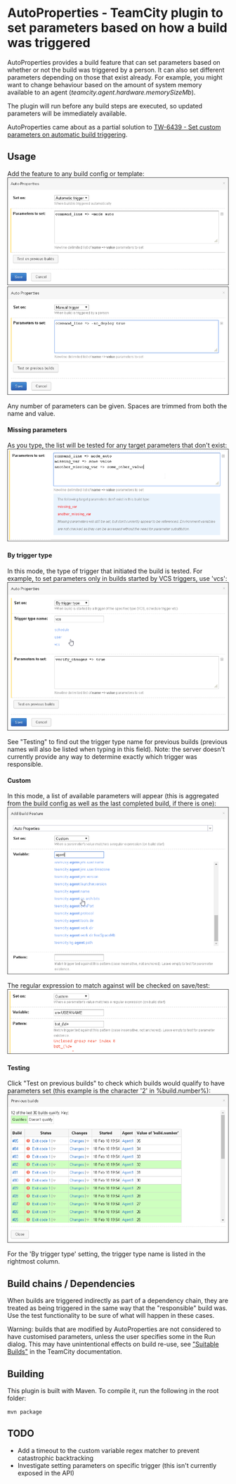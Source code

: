 # AutoProperties - TeamCity plugin to set parameters based on how a build was triggered
AutoProperties provides a build feature that can set parameters based on whether or not the build was triggered by a person. It can also set different parameters depending on those that exist already. For example, you might want to change behaviour based on the amount of system memory available to an agent (*teamcity.agent.hardware.memorySizeMb*).

The plugin will run before any build steps are executed, so updated parameters will be immediately available.

AutoProperties came about as a partial solution to [TW-6439 - Set custom parameters on automatic build triggering](https://youtrack.jetbrains.com/issue/TW-6439).

## Usage
Add the feature to any build config or template:
![auto](/images/auto.png)
![manual](/images/manual.png)

Any number of parameters can be given. Spaces are trimmed from both the name and value.

#### Missing parameters
As you type, the list will be tested for any target parameters that don't exist:
![missing_vars](/images/missing_vars.png)

#### By trigger type
In this mode, the type of trigger that initiated the build is tested. For example, to set parameters only in builds started by VCS triggers, use 'vcs':
![by_trigger_type](/images/by_trigger_type.png)

See "Testing" to find out the trigger type name for previous builds (previous names will also be listed when typing in this field).
Note: the server doesn't currently provide any way to determine exactly which trigger was responsible.

#### Custom
In this mode, a list of available parameters will appear (this is aggregated from the build config as well as the last completed build, if there is one):
![custom_params](/images/custom_params.png)

The regular expression to match against will be checked on save/test:
![custom_pattern_error](/images/custom_pattern_error.png)

#### Testing
Click "Test on previous builds" to check which builds would qualify to have parameters set (this example is the character '2' in %build.number%):
![test_previous](/images/test_previous.png)

For the 'By trigger type' setting, the trigger type name is listed in the rightmost column.

## Build chains / Dependencies
When builds are triggered indirectly as part of a dependency chain, they are treated as being triggered in the same way that the "responsible" build was. Use the test functionality to be sure of what will happen in these cases.

Warning: builds that are modified by AutoProperties are not considered to have customised parameters, unless the user specifies some in the Run dialog. This may have unintentional effects on build re-use, see ["Suitable Builds"](https://confluence.jetbrains.com/display/TCD10/Snapshot+Dependencies) in the TeamCity documentation.


## Building
This plugin is built with Maven. To compile it, run the following in the root folder:

```
mvn package
```

## TODO
- Add a timeout to the custom variable regex matcher to prevent catastrophic backtracking
- Investigate setting parameters on specific trigger (this isn't currently exposed in the API)